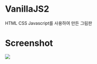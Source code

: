 # VanillaJS2
HTML CSS Javascript를 사용하여 만든 그림판

# Screenshot
<img src="https://user-images.githubusercontent.com/19388573/83876535-fa431780-a773-11ea-880a-6039557f8b25.PNG">
